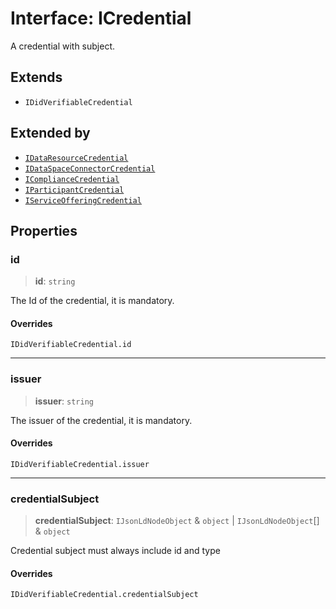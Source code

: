 # Interface: ICredential

A credential with subject.

## Extends

- `IDidVerifiableCredential`

## Extended by

- [`IDataResourceCredential`](IDataResourceCredential.md)
- [`IDataSpaceConnectorCredential`](IDataSpaceConnectorCredential.md)
- [`IComplianceCredential`](IComplianceCredential.md)
- [`IParticipantCredential`](IParticipantCredential.md)
- [`IServiceOfferingCredential`](IServiceOfferingCredential.md)

## Properties

### id

> **id**: `string`

The Id of the credential, it is mandatory.

#### Overrides

`IDidVerifiableCredential.id`

***

### issuer

> **issuer**: `string`

The issuer of the credential, it is mandatory.

#### Overrides

`IDidVerifiableCredential.issuer`

***

### credentialSubject

> **credentialSubject**: `IJsonLdNodeObject` & `object` \| `IJsonLdNodeObject`[] & `object`

Credential subject must always include id and type

#### Overrides

`IDidVerifiableCredential.credentialSubject`
